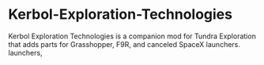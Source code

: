 # Kerbol-Exploration-Technologies
Kerbol Exploration Technologies is a companion mod for Tundra Exploration that adds parts for Grasshopper, F9R, and canceled SpaceX launchers. launchers, 
